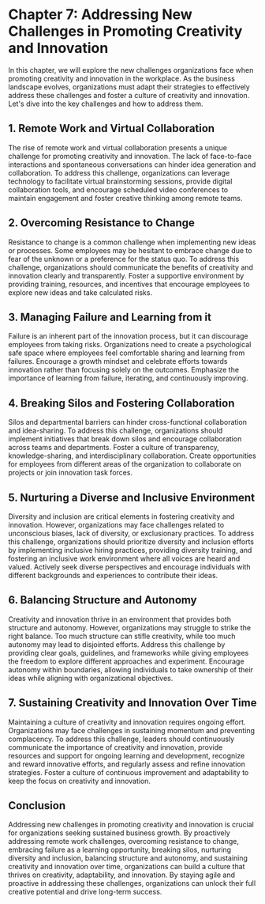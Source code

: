 Chapter 7: Addressing New Challenges in Promoting Creativity and Innovation
===========================================================================

In this chapter, we will explore the new challenges organizations face when promoting creativity and innovation in the workplace. As the business landscape evolves, organizations must adapt their strategies to effectively address these challenges and foster a culture of creativity and innovation. Let's dive into the key challenges and how to address them.

**1. Remote Work and Virtual Collaboration**
--------------------------------------------

The rise of remote work and virtual collaboration presents a unique challenge for promoting creativity and innovation. The lack of face-to-face interactions and spontaneous conversations can hinder idea generation and collaboration. To address this challenge, organizations can leverage technology to facilitate virtual brainstorming sessions, provide digital collaboration tools, and encourage scheduled video conferences to maintain engagement and foster creative thinking among remote teams.

**2. Overcoming Resistance to Change**
--------------------------------------

Resistance to change is a common challenge when implementing new ideas or processes. Some employees may be hesitant to embrace change due to fear of the unknown or a preference for the status quo. To address this challenge, organizations should communicate the benefits of creativity and innovation clearly and transparently. Foster a supportive environment by providing training, resources, and incentives that encourage employees to explore new ideas and take calculated risks.

**3. Managing Failure and Learning from it**
--------------------------------------------

Failure is an inherent part of the innovation process, but it can discourage employees from taking risks. Organizations need to create a psychological safe space where employees feel comfortable sharing and learning from failures. Encourage a growth mindset and celebrate efforts towards innovation rather than focusing solely on the outcomes. Emphasize the importance of learning from failure, iterating, and continuously improving.

**4. Breaking Silos and Fostering Collaboration**
-------------------------------------------------

Silos and departmental barriers can hinder cross-functional collaboration and idea-sharing. To address this challenge, organizations should implement initiatives that break down silos and encourage collaboration across teams and departments. Foster a culture of transparency, knowledge-sharing, and interdisciplinary collaboration. Create opportunities for employees from different areas of the organization to collaborate on projects or join innovation task forces.

**5. Nurturing a Diverse and Inclusive Environment**
----------------------------------------------------

Diversity and inclusion are critical elements in fostering creativity and innovation. However, organizations may face challenges related to unconscious biases, lack of diversity, or exclusionary practices. To address this challenge, organizations should prioritize diversity and inclusion efforts by implementing inclusive hiring practices, providing diversity training, and fostering an inclusive work environment where all voices are heard and valued. Actively seek diverse perspectives and encourage individuals with different backgrounds and experiences to contribute their ideas.

**6. Balancing Structure and Autonomy**
---------------------------------------

Creativity and innovation thrive in an environment that provides both structure and autonomy. However, organizations may struggle to strike the right balance. Too much structure can stifle creativity, while too much autonomy may lead to disjointed efforts. Address this challenge by providing clear goals, guidelines, and frameworks while giving employees the freedom to explore different approaches and experiment. Encourage autonomy within boundaries, allowing individuals to take ownership of their ideas while aligning with organizational objectives.

**7. Sustaining Creativity and Innovation Over Time**
-----------------------------------------------------

Maintaining a culture of creativity and innovation requires ongoing effort. Organizations may face challenges in sustaining momentum and preventing complacency. To address this challenge, leaders should continuously communicate the importance of creativity and innovation, provide resources and support for ongoing learning and development, recognize and reward innovative efforts, and regularly assess and refine innovation strategies. Foster a culture of continuous improvement and adaptability to keep the focus on creativity and innovation.

**Conclusion**
--------------

Addressing new challenges in promoting creativity and innovation is crucial for organizations seeking sustained business growth. By proactively addressing remote work challenges, overcoming resistance to change, embracing failure as a learning opportunity, breaking silos, nurturing diversity and inclusion, balancing structure and autonomy, and sustaining creativity and innovation over time, organizations can build a culture that thrives on creativity, adaptability, and innovation. By staying agile and proactive in addressing these challenges, organizations can unlock their full creative potential and drive long-term success.
